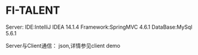 # FI-TALENT
Server:
IDE:IntelliJ IDEA 14.1.4
Framework:SpringMVC 4.6.1
DataBase:MySql 5.6.1

Server与Client通信：
json,详情参见client demo



